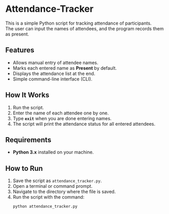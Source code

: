 # Attendance-Tracker
This is a simple Python script for tracking attendance of participants.  
The user can input the names of attendees, and the program records them as present.

## Features
- Allows manual entry of attendee names.
- Marks each entered name as **Present** by default.
- Displays the attendance list at the end.
- Simple command-line interface (CLI).

## How It Works
1. Run the script.
2. Enter the name of each attendee one by one.
3. Type **`exit`** when you are done entering names.
4. The script will print the attendance status for all entered attendees.

## Requirements
- **Python 3.x** installed on your machine.

## How to Run
1. Save the script as `attendance_tracker.py`.
2. Open a terminal or command prompt.
3. Navigate to the directory where the file is saved.
4. Run the script with the command:
   ```bash
   python attendance_tracker.py
